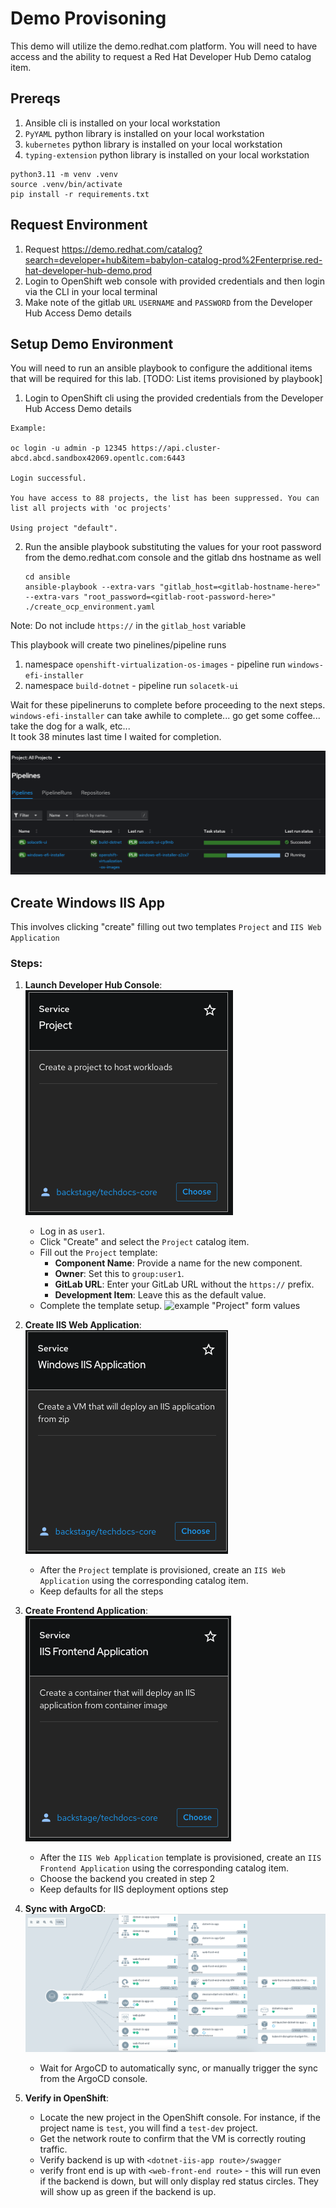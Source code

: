 # Demo Provisoning

This demo will utilize the demo.redhat.com platform.  You will need to have access and the ability to request a Red Hat Developer Hub Demo catalog item.

## Prereqs
1. Ansible cli is installed on your local workstation
2. `PyYAML` python library is installed on your local workstation
3. `kubernetes` python library is installed on your local workstation
4. `typing-extension` python library is installed on your local workstation

```
python3.11 -m venv .venv
source .venv/bin/activate
pip install -r requirements.txt
```

## Request Environment

1. Request https://demo.redhat.com/catalog?search=developer+hub&item=babylon-catalog-prod%2Fenterprise.red-hat-developer-hub-demo.prod
2. Login to OpenShift web console with provided credentials and then login via the CLI in your local terminal
3. Make note of the gitlab `URL` `USERNAME` and `PASSWORD` from the Developer Hub Access Demo details

## Setup Demo Environment

You will need to run an ansible playbook to configure the additional items that will be required for this lab.
[TODO: List items provisioned by playbook]

1. Login to OpenShift cli using the provided credentials from the Developer Hub Access Demo details

```
Example: 

oc login -u admin -p 12345 https://api.cluster-abcd.abcd.sandbox42069.opentlc.com:6443    

Login successful.

You have access to 88 projects, the list has been suppressed. You can list all projects with 'oc projects'

Using project "default". 
```
 
2. Run the ansible playbook substituting the values for your root password from the demo.redhat.com console and the gitlab dns hostname as well
    ```
    cd ansible
    ansible-playbook --extra-vars "gitlab_host=<gitlab-hostname-here>" --extra-vars "root_password=<gitlab-root-password-here>" ./create_ocp_environment.yaml
    ```

Note: Do not include `https://` in the `gitlab_host` variable

This playbook will create two pinelines/pipeline runs

1. namespace `openshift-virtualization-os-images` - pipeline run `windows-efi-installer`
2. namespace `build-dotnet` - pipeline run `solacetk-ui`

Wait for these pipelineruns to complete before proceeding to the next steps.  
`windows-efi-installer` can take awhile to complete... go get some coffee... take the dog for a walk, etc...    
It took 38 minutes last time I waited for completion.

![OpenShift console view of PRs](image01.png)

## Create Windows IIS App
This involves clicking "create" filling out two templates `Project` and `IIS Web Application`

### Steps:

1. **Launch Developer Hub Console**:
![Project Template](image02.png)
   - Log in as `user1`.
   - Click "Create" and select the `Project` catalog item.
   - Fill out the `Project` template:
     - **Component Name**: Provide a name for the new component.
     - **Owner**: Set this to `group:user1`.
     - **GitLab URL**: Enter your GitLab URL without the `https://` prefix.
     - **Development Item**: Leave this as the default value.
   - Complete the template setup.
![example "Project" form values](image03.png)  
  

2. **Create IIS Web Application**:
![Windows IIS Application Template](image-1.png)
   - After the `Project` template is provisioned, create an `IIS Web Application` using the corresponding catalog item.
   - Keep defaults for all the steps

3. **Create Frontend Application**:
![IIS Frontend Application Template](image-2.png)
   - After the `IIS Web Application` template is provisioned, create an `IIS Frontend Application` using the corresponding catalog item.
   - Choose the backend you created in step 2
   - Keep defaults for IIS deployment options step


3. **Sync with ArgoCD**:
![ArgoCD view](image-3.png)
   - Wait for ArgoCD to automatically sync, or manually trigger the sync from the ArgoCD console.

4. **Verify in OpenShift**:
   - Locate the new project in the OpenShift console. For instance, if the project name is `test`, you will find a `test-dev` project.
   - Get the network route to confirm that the VM is correctly routing traffic.
   - Verify backend is up with `<dotnet-iis-app route>/swagger`
   - verify front end is up with `<web-front-end route>` - this will run even if the backend is down, 
     but will only display red status circles. They will show up as green if the backend is up.
